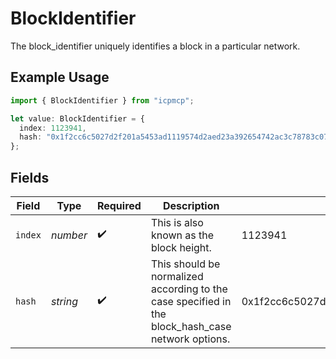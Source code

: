# BlockIdentifier

The block_identifier uniquely identifies a block in a particular network.

## Example Usage

```typescript
import { BlockIdentifier } from "icpmcp";

let value: BlockIdentifier = {
  index: 1123941,
  hash: "0x1f2cc6c5027d2f201a5453ad1119574d2aed23a392654742ac3c78783c071f85",
};
```

## Fields

| Field                                                                                             | Type                                                                                              | Required                                                                                          | Description                                                                                       | Example                                                                                           |
| ------------------------------------------------------------------------------------------------- | ------------------------------------------------------------------------------------------------- | ------------------------------------------------------------------------------------------------- | ------------------------------------------------------------------------------------------------- | ------------------------------------------------------------------------------------------------- |
| `index`                                                                                           | *number*                                                                                          | :heavy_check_mark:                                                                                | This is also known as the block height.                                                           | 1123941                                                                                           |
| `hash`                                                                                            | *string*                                                                                          | :heavy_check_mark:                                                                                | This should be normalized according to the case specified in the block_hash_case network options. | 0x1f2cc6c5027d2f201a5453ad1119574d2aed23a392654742ac3c78783c071f85                                |